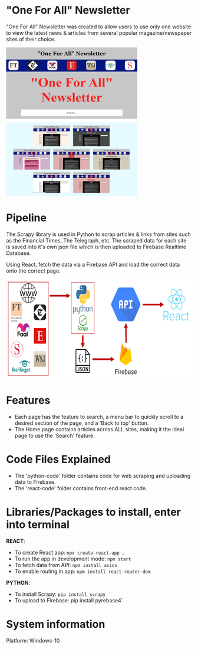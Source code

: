 # "One For All" Newsletter

"One For All" Newsletter was created to allow users to use only one website to view the latest news & articles from several popular magazine/newspaper sites of their choice.

<img src="https://raw.githubusercontent.com/yichen101/Oneforallnewsletter/main/images/Homepage.PNG" width="356" height="200"> <img src="https://raw.githubusercontent.com/yichen101/Oneforallnewsletter/main/images/Tabpages.png" width="356" height="200">

# Pipeline
The Scrapy library is used in Python to scrap articles & links from sites such as the Financial Times, The Telegraph, etc. The scraped data for each site is saved into it's own json file which is then uploaded to Firebase Realtime Database.

Using React, fetch the data via a Firebase API and load the correct data onto the correct page.

<img src="https://raw.githubusercontent.com/yichen101/Oneforallnewsletter/main/images/Pipeline.PNG" width="700" height="270">

# Features
* Each page has the feature to search, a menu bar to quickly scroll to a desired section of the page, and a 'Back to top' button.
* The Home page contains articles across ALL sites, making it the ideal page to use the 'Search' feature.

# Code Files Explained
* The 'python-code' folder contains code for web scraping and uploading data to Firebase.
* The 'react-code' folder contains front-end react code.

# Libraries/Packages to install, enter into terminal
**REACT**:
* To create React app: `npx create-react-app .`
* To run the app in development mode: `npm start` 
* To fetch data from API: `npm install axios`
* To enable routing in app: `npm install react-router-dom`

**PYTHON**:
* To install Scrapy: `pip install scrapy`
* To upload to Firebase: pip install pyrebase4`

# System information
Platform: Windows-10
